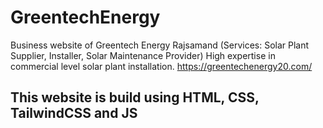# GreentechEnergy
Business website of Greentech Energy Rajsamand (Services: Solar Plant Supplier, Installer, Solar Maintenance Provider) High expertise in commercial level solar plant installation.
https://greentechenergy20.com/

## This website is build using HTML, CSS, TailwindCSS and JS

